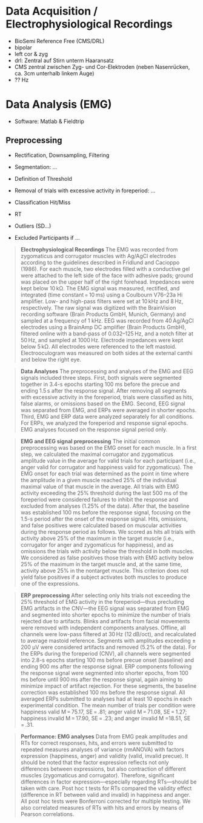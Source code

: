 # Data Acquisition / Electrophysiological Recordings
- BioSemi Reference Free (CMS/DRL)
- bipolar
- left cor & zyg
- drl: Zentral auf Stirn unterm Haaransatz 
- CMS zentral zwischen Zyg- und Cor-Elektroden (neben Nasenrücken, ca. 3cm unterhalb linkem Auge)
- ?? Hz

# Data Analysis (EMG)
- Software: Matlab & Fieldtrip
## Preprocessing
- Rectification, Downsampling, Filtering
- Segmentation: ...
- Definition of Threshold
- Removal of trials with excessive activity in foreperiod: ...
- Classification Hit/Miss
- RT
- Outliers (SD...)

- Excluded Participants if ...


> **Electrophysiological Recordings**
> The EMG was recorded from zygomaticus and corrugator muscles with Ag/AgCl electrodes according to the guidelines described in Fridlund and Cacioppo (1986). For each muscle, two electrodes filled with a conductive gel were attached to the left side of the face with adhesive pads; ground was placed on the upper half of the right forehead. Impedances were kept below 10 kΩ. The EMG signal was measured, rectified, and integrated (time constant = 10 ms) using a Coulbourn V76–23a Hi amplifier. Low- and high-pass filters were set at 10 kHz and 8 Hz, respectively. The raw signal was digitized with the BrainVision recording software (Brain Products GmbH, Munich, Germany) and sampled at a frequency of 1 kHz.
> EEG was recorded from 40 Ag/AgCl electrodes using a BrainAmp DC amplifier (Brain Products GmbH), filtered online with a band-pass of 0.032–125 Hz, and a notch filter at 50 Hz, and sampled at 1000 Hz. Electrode impedances were kept below 5 kΩ. All electrodes were referenced to the left mastoid. Electrooculogram was measured on both sides at the external canthi and below the right eye.

> **Data Analyses**
> The preprocessing and analyses of the EMG and EEG signals included three steps. First, both signals were segmented together in 3.4-s epochs starting 100 ms before the precue and ending 1.5 s after the response signal. After removing all segments with excessive activity in the foreperiod, trials were classified as hits, false alarms, or omissions based on the EMG. Second, EEG signal was separated from EMG, and ERPs were averaged in shorter epochs. Third, EMG and ERP data were analyzed separately for all conditions. For ERPs, we analyzed the foreperiod and response signal epochs. EMG analyses focused on the response signal period only.

> **EMG and EEG signal preprocessing**
> The initial common preprocessing was based on the EMG onset for each muscle. In a first step, we calculated the maximal corrugator and zygomaticus amplitude value in the average for valid trials for each participant (i.e., anger valid for corrugator and happiness valid for zygomaticus). The EMG onset for each trial was determined as the point in time where the amplitude in a given muscle reached 25% of the individual maximal value of that muscle in the average. All trials with EMG activity exceeding the 25% threshold during the last 500 ms of the foreperiod were considered failures to inhibit the response and excluded from analyses (1.25% of the data). After that, the baseline was established 100 ms before the response signal, focusing on the 1.5-s period after the onset of the response signal. Hits, omissions, and false positives were calculated based on muscular activities during the response period as follows. We scored as hits all trials with activity above 25% of the maximum in the target muscle (i.e., corrugator for anger and zygomaticus for happiness), and as omissions the trials with activity below the threshold in both muscles. We considered as false positives those trials with EMG activity below 25% of the maximum in the target muscle and, at the same time, activity above 25% in the nontarget muscle. This criterion does not yield false positives if a subject activates both muscles to produce one of the expressions.

> **ERP preprocessing**
> After selecting only hits trials not exceeding the 25% threshold of EMG activity in the foreperiod—thus precluding EMG artifacts in the CNV—the EEG signal was separated from EMG and segmented into shorter epochs to minimize the number of trials rejected due to artifacts. Blinks and artifacts from facial movements were removed with independent components analyses. Offline, all channels were low-pass filtered at 30 Hz (12 dB/oct), and recalculated to average mastoid reference. Segments with amplitudes exceeding ± 200 μV were considered artifacts and removed (5.2% of the data). For the ERPs during the foreperiod (CNV), all channels were segmented into 2.8-s epochs starting 100 ms before precue onset (baseline) and ending 900 ms after the response signal. ERP components following the response signal were segmented into shorter epochs, from 100 ms before until 900 ms after the response signal, again aiming to minimize impact of artifact rejection. For these segments, the baseline correction was established 100 ms before the response signal. All averaged ERPs submitted to analyses had at least 10 epochs in each experimental condition. The mean number of trials per condition were happiness valid M = 75.17, SE = .81; anger valid M = 71.08, SE = 1.27; happiness invalid M = 17.90, SE = .23; and anger invalid M =18.51, SE = .31.

> **Performance: EMG analyses**
> Data from EMG peak amplitudes and RTs for correct responses, hits, and errors were submitted to repeated measures analyses of variance (rmANOVA) with factors expression (happiness, anger) and validity (valid, invalid precue). It should be noted that the factor expression reflects not only differences between expressions, but also contraction of different muscles (zygomaticus and corrugator). Therefore, significant differences in factor expression—especially regarding RTs—should be taken with care. Post hoc t tests for RTs compared the validity effect (difference in RT between valid and invalid) in happiness and anger. All post hoc tests were Bonferroni corrected for multiple testing. We also correlated measures of RTs with hits and errors by means of Pearson correlations.
